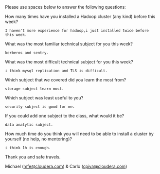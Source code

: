 Please use spaces below to answer the following questions:


How many times have you installed a Hadoop cluster (any kind) before this week?
```
I haven't more experience for hadoop,i just installed twice before this week.
```

What was the most familiar technical subject for you this week?
```
kerberos and sentry.
```

What was the most difficult technical subject for you this week?
```
i think mysql replication and TLS is difficult.
```

Which subject that we covered did you learn the most from?
```
storage subject learn most.
```

Which subject was least useful to you?
```
security subject is good for me.
```

If you could add one subject to the class, what would it be?
```
data analytic subject.
```

How much time do you think you will need to be able to install a cluster by yourself (no help, no mentoring)?
```
i think 1h is enough.
```

Thank you and safe travels.

Michael (mfe@cloudera.com) & Carlo (cpiva@cloudera.com)
